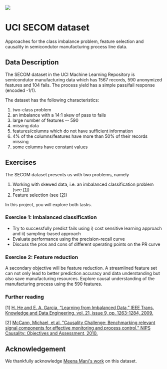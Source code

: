 ![](https://storage.googleapis.com/kaggle-datasets-images/28901/36825/42e5672c33485a8dd56cbe448caaee7b/dataset-cover.jpg?t=2018-05-28-15-58-24)

# UCI SECOM dataset

Approaches for the class imbalance problem, feature selection and causality in semicondutor manufacturing process line data.


## Data Description
The SECOM dataset in the UCI Machine Learning Repository is semicondutor manufacturing data which has 1567 records, 590 anonymized features and 104 fails. The process yield has a simple pass/fail response (encoded -1/1).

The dataset has the following characteristics:

1.	two-class problem
2.	an imbalance with a 14:1 skew of pass to fails
2.	large number of features -- 590
3.	missing data
4.	features/columns which do not have sufficient information
5.	4% of the columns/features have more than 50% of their records missing
6.	some columns have constant values 


## Exercises
The SECOM dataset presents us with two problems, namely

1. Working with skewed data, i.e. an imbalanced classification problem (see <a href="#ref1">[1]</a>)
2. Feature selection (see <a href="#ref2">[2]</a>)

In this project, you will explore both tasks.

### Exercise 1: Imbalanced classification

  - Try to successfully predict fails using i) cost sensitive learning approach and ii) sampling-based approach
  - Evaluate performance using the precision-recall curve
  - Discuss the pros and cons of different operating points on the PR curve 

### Exercise 2: Feature reduction
A secondary objective will be feature reduction. A streamlined feature set can not only lead to better prediction accuracy and data understanding but also save manufacturing resources. Explore causal understanding of the manufacturing process using the 590 features.


### Further reading
<a name="ref1"></a>[1] [H. He and E. A. Garcia, “Learning from Imbalanced Data,” IEEE Trans. Knowledge and Data Engineering, vol. 21, issue 9, pp. 1263-1284, 2009.](https://github.com/dkapitan/jads-discover-projects/blob/main/uci-secom/he2009learning.pdf)

<a name="ref2"></a>[2] [McCann, Michael, et al. "Causality Challenge: Benchmarking relevant signal components for effective monitoring and process control." NIPS Causality: Objectives and Assessment, 2010.](https://github.com/dkapitan/jads-discover-projects/blob/main/uci-secom/mccann2008causality.pdf)  


## Acknowledgement
We thankfully acknowledge [Meena Mani's work](https://github.com/Meena-Mani/SECOM_class_imbalance) on this dataset.
